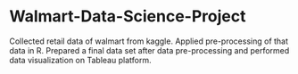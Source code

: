 # Walmart-Data-Science-Project
 Collected retail data of walmart from kaggle. Applied pre-processing of that data in R. Prepared a final data set after data pre-processing and performed data visualization on Tableau platform.  
